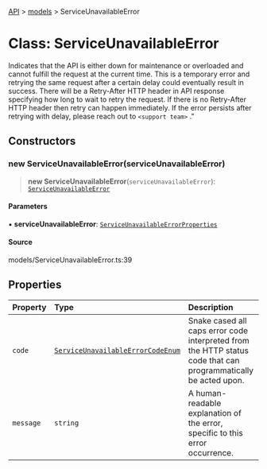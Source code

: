[API](../../index.md) > [models](../index.md) > ServiceUnavailableError

# Class: ServiceUnavailableError

Indicates that the API is either down for maintenance or overloaded and cannot fulfill the request at the current time. This is a temporary error and retrying the same request after a certain delay could eventually result in success. There will be a Retry-After HTTP header in API response specifying how long to wait to retry the request. If there is no Retry-After HTTP header then retry can happen immediately. If the error persists after retrying with delay, please reach out to `<support team>` .\"

## Constructors

### new ServiceUnavailableError(serviceUnavailableError)

> **new ServiceUnavailableError**(`serviceUnavailableError`): [`ServiceUnavailableError`](ServiceUnavailableError.md)

#### Parameters

▪ **serviceUnavailableError**: [`ServiceUnavailableErrorProperties`](../interfaces/ServiceUnavailableErrorProperties.md)

#### Source

models/ServiceUnavailableError.ts:39

## Properties

| Property | Type | Description | Source |
| :------ | :------ | :------ | :------ |
| `code` | [`ServiceUnavailableErrorCodeEnum`](../type-aliases/ServiceUnavailableErrorCodeEnum.md) | Snake cased all caps error code interpreted from the HTTP status code that can programmatically be acted upon. | models/ServiceUnavailableError.ts:32 |
| `message` | `string` | A human-readable explanation of the error, specific to this error occurrence. | models/ServiceUnavailableError.ts:37 |
